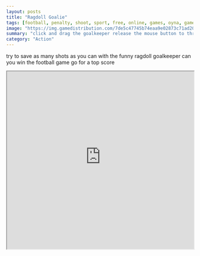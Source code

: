 ```yaml
---
layout: posts
title: "Ragdoll Goalie"
tags: [football, penalty, shoot, sport, free, online, games, oyna, game, free, games, play, play, games]
image: "https://img.gamedistribution.com/7de5c47745b74eaa9e02873c71ad20b4.jpg"
summary: "click and drag the goalkeeper release the mouse button to throw him  free online games oyna game free games play play games"
category: "Action"
---
```


try to save as many shots as you can with the funny ragdoll goalkeeper can you win the football game go for a top score

<iframe width="100%" height="480px;" src="https://flash.gamedistribution.com?game=7de5c47745b74eaa9e02873c71ad20b4"></iframe>
